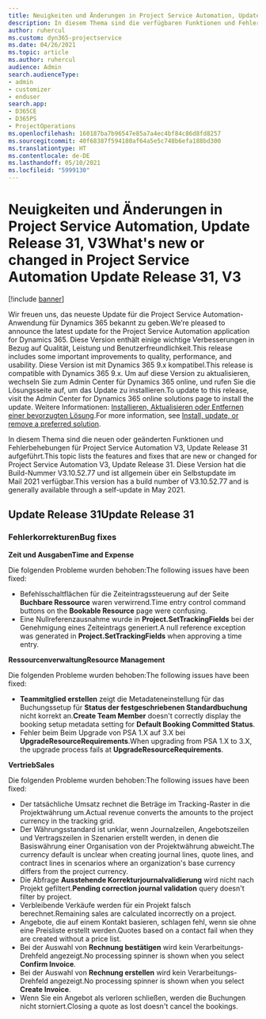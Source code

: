 ```yaml
---
title: Neuigkeiten und Änderungen in Project Service Automation, Update Release 31, V3
description: In diesem Thema sind die verfügbaren Funktionen und Fehlerbehebungen für Project Service Automation Update Release 31, V3 aufgeführt.
author: ruhercul
ms.custom: dyn365-projectservice
ms.date: 04/26/2021
ms.topic: article
ms.author: ruhercul
audience: Admin
search.audienceType:
- admin
- customizer
- enduser
search.app:
- D365CE
- D365PS
- ProjectOperations
ms.openlocfilehash: 160187ba7b96547e85a7a4ec4bf84c86d8fd8257
ms.sourcegitcommit: 40f68387f594180af64a5e5c748b6efa188bd300
ms.translationtype: HT
ms.contentlocale: de-DE
ms.lasthandoff: 05/10/2021
ms.locfileid: "5999130"
---
```

# <a name="whats-new-or-changed-in-project-service-automation-update-release-31-v3"></a><span data-ttu-id="4c1b8-103">Neuigkeiten und Änderungen in Project Service Automation, Update Release 31, V3</span><span class="sxs-lookup"><span data-stu-id="4c1b8-103">What's new or changed in Project Service Automation Update Release 31, V3</span></span>

[!include [banner](../includes/psa-now-project-operations.md)]

<span data-ttu-id="4c1b8-104">Wir freuen uns, das neueste Update für die Project Service Automation-Anwendung für Dynamics 365 bekannt zu geben.</span><span class="sxs-lookup"><span data-stu-id="4c1b8-104">We’re pleased to announce the latest update for the Project Service Automation application for Dynamics 365.</span></span> <span data-ttu-id="4c1b8-105">Diese Version enthält einige wichtige Verbesserungen in Bezug auf Qualität, Leistung und Benutzerfreundlichkeit.</span><span class="sxs-lookup"><span data-stu-id="4c1b8-105">This release includes some important improvements to quality, performance, and usability.</span></span> <span data-ttu-id="4c1b8-106">Diese Version ist mit Dynamics 365 9.x kompatibel.</span><span class="sxs-lookup"><span data-stu-id="4c1b8-106">This release is compatible with Dynamics 365 9.x.</span></span> <span data-ttu-id="4c1b8-107">Um auf diese Version zu aktualisieren, wechseln Sie zum Admin Center für Dynamics 365 online, und rufen Sie die Lösungsseite auf, um das Update zu installieren.</span><span class="sxs-lookup"><span data-stu-id="4c1b8-107">To update to this release, visit the Admin Center for Dynamics 365 online solutions page to install the update.</span></span> <span data-ttu-id="4c1b8-108">Weitere Informationen: [Installieren, Aktualisieren oder Entfernen einer bevorzugten Lösung](/power-platform/admin/install-remove-preferred-solution).</span><span class="sxs-lookup"><span data-stu-id="4c1b8-108">For more information, see [Install, update, or remove a preferred solution](/power-platform/admin/install-remove-preferred-solution).</span></span>

<span data-ttu-id="4c1b8-109">In diesem Thema sind die neuen oder geänderten Funktionen und Fehlerbehebungen für Project Service Automation V3, Update Release 31 aufgeführt.</span><span class="sxs-lookup"><span data-stu-id="4c1b8-109">This topic lists the features and fixes that are new or changed for Project Service Automation V3, Update Release 31.</span></span> <span data-ttu-id="4c1b8-110">Diese Version hat die Build-Nummer V3.10.52.77 und ist allgemein über ein Selbstupdate im Mail 2021 verfügbar.</span><span class="sxs-lookup"><span data-stu-id="4c1b8-110">This version has a build number of V3.10.52.77 and is generally available through a self-update in May 2021.</span></span>

## <a name="update-release-31"></a><span data-ttu-id="4c1b8-111">Update Release 31</span><span class="sxs-lookup"><span data-stu-id="4c1b8-111">Update Release 31</span></span>

### <a name="bug-fixes"></a><span data-ttu-id="4c1b8-112">Fehlerkorrekturen</span><span class="sxs-lookup"><span data-stu-id="4c1b8-112">Bug fixes</span></span>

<span data-ttu-id="4c1b8-113">**Zeit und Ausgaben**</span><span class="sxs-lookup"><span data-stu-id="4c1b8-113">**Time and Expense**</span></span>

<span data-ttu-id="4c1b8-114">Die folgenden Probleme wurden behoben:</span><span class="sxs-lookup"><span data-stu-id="4c1b8-114">The following issues have been fixed:</span></span>

- <span data-ttu-id="4c1b8-115">Befehlsschaltflächen für die Zeiteintragssteuerung auf der Seite **Buchbare Ressource** waren verwirrend.</span><span class="sxs-lookup"><span data-stu-id="4c1b8-115">Time entry control command buttons on the **Bookable Resource** page were confusing.</span></span>
- <span data-ttu-id="4c1b8-116">Eine Nullreferenzausnahme wurde in **Project.SetTrackingFields** bei der Genehmigung eines Zeiteintrags generiert.</span><span class="sxs-lookup"><span data-stu-id="4c1b8-116">A null reference exception was generated in **Project.SetTrackingFields** when approving a time entry.</span></span>

<span data-ttu-id="4c1b8-117">**Ressourcenverwaltung**</span><span class="sxs-lookup"><span data-stu-id="4c1b8-117">**Resource Management**</span></span>

<span data-ttu-id="4c1b8-118">Die folgenden Probleme wurden behoben:</span><span class="sxs-lookup"><span data-stu-id="4c1b8-118">The following issues have been fixed:</span></span>

- <span data-ttu-id="4c1b8-119">**Teammitglied erstellen** zeigt die Metadateneinstellung für das Buchungssetup für **Status der festgeschriebenen Standardbuchung** nicht korrekt an.</span><span class="sxs-lookup"><span data-stu-id="4c1b8-119">**Create Team Member** doesn't correctly display the booking setup metadata setting for **Default Booking Committed Status**.</span></span>
- <span data-ttu-id="4c1b8-120">Fehler beim Beim Upgrade von PSA 1.X auf 3.X bei **UpgradeResourceRequirements**.</span><span class="sxs-lookup"><span data-stu-id="4c1b8-120">When upgrading from PSA 1.X to 3.X, the upgrade process fails at **UpgradeResourceRequirements**.</span></span>


<span data-ttu-id="4c1b8-121">**Vertrieb**</span><span class="sxs-lookup"><span data-stu-id="4c1b8-121">**Sales**</span></span>

<span data-ttu-id="4c1b8-122">Die folgenden Probleme wurden behoben:</span><span class="sxs-lookup"><span data-stu-id="4c1b8-122">The following issues have been fixed:</span></span>

- <span data-ttu-id="4c1b8-123">Der tatsächliche Umsatz rechnet die Beträge im Tracking-Raster in die Projektwährung um.</span><span class="sxs-lookup"><span data-stu-id="4c1b8-123">Actual revenue converts the amounts to the project currency in the tracking grid.</span></span>
- <span data-ttu-id="4c1b8-124">Der Währungsstandard ist unklar, wenn Journalzeilen, Angebotszeilen und Vertragszeilen in Szenarien erstellt werden, in denen die Basiswährung einer Organisation von der Projektwährung abweicht.</span><span class="sxs-lookup"><span data-stu-id="4c1b8-124">The currency default is unclear when creating journal lines, quote lines, and contract lines in scenarios where an organization's base currency differs from the project currency.</span></span>
- <span data-ttu-id="4c1b8-125">Die Abfrage **Ausstehende Korrekturjournalvalidierung** wird nicht nach Projekt gefiltert.</span><span class="sxs-lookup"><span data-stu-id="4c1b8-125">**Pending correction journal validation** query doesn't filter by project.</span></span>
- <span data-ttu-id="4c1b8-126">Verbleibende Verkäufe werden für ein Projekt falsch berechnet.</span><span class="sxs-lookup"><span data-stu-id="4c1b8-126">Remaining sales are calculated incorrectly on a project.</span></span>
- <span data-ttu-id="4c1b8-127">Angebote, die auf einem Kontakt basieren, schlagen fehl, wenn sie ohne eine Preisliste erstellt werden.</span><span class="sxs-lookup"><span data-stu-id="4c1b8-127">Quotes based on a contact fail when they are created without a price list.</span></span>
- <span data-ttu-id="4c1b8-128">Bei der Auswahl von **Rechnung bestätigen** wird kein Verarbeitungs-Drehfeld angezeigt.</span><span class="sxs-lookup"><span data-stu-id="4c1b8-128">No processing spinner is shown when you select **Confirm Invoice**.</span></span>
- <span data-ttu-id="4c1b8-129">Bei der Auswahl von **Rechnung erstellen** wird kein Verarbeitungs-Drehfeld angezeigt.</span><span class="sxs-lookup"><span data-stu-id="4c1b8-129">No processing spinner is shown when you select **Create Invoice**.</span></span>
- <span data-ttu-id="4c1b8-130">Wenn Sie ein Angebot als verloren schließen, werden die Buchungen nicht storniert.</span><span class="sxs-lookup"><span data-stu-id="4c1b8-130">Closing a quote as lost doesn't cancel the bookings.</span></span>







